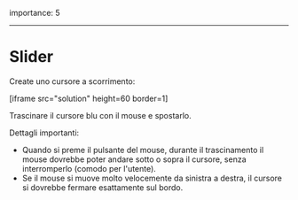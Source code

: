 importance: 5

---

# Slider

Create uno cursore a scorrimento:

[iframe src="solution" height=60 border=1]

Trascinare il cursore blu con il mouse e spostarlo.

Dettagli importanti:

- Quando si preme il pulsante del mouse, durante il trascinamento il mouse dovrebbe poter andare sotto o sopra il cursore, senza interromperlo (comodo per l'utente).
- Se il mouse si muove molto velocemente da sinistra a destra, il cursore si dovrebbe fermare esattamente sul bordo.
